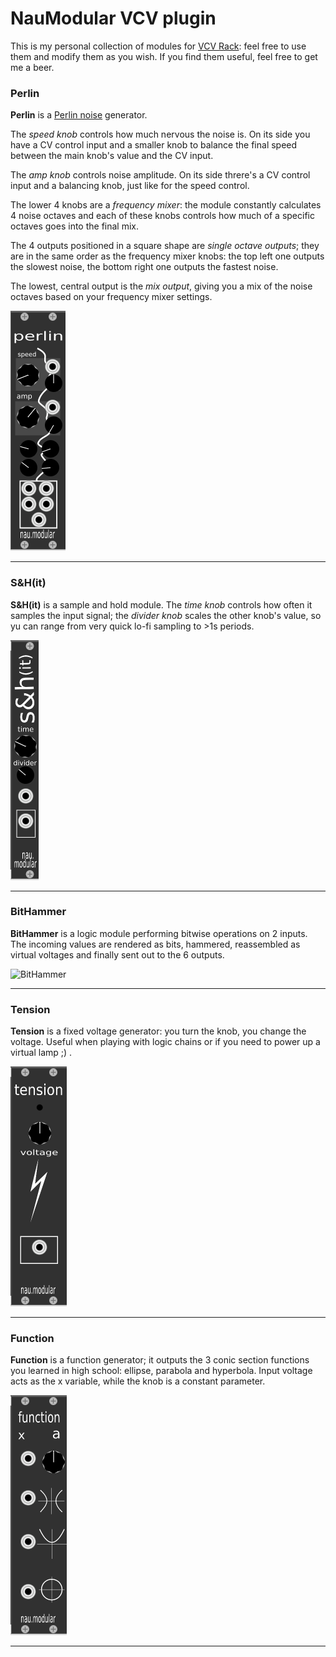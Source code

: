 
# NauModular VCV plugin

This is my personal collection of modules for [VCV Rack](https://vcvrack.com/): feel free to use them and modify them as you wish. If you find them useful, feel free to get me a beer.


### Perlin
**Perlin** is a [Perlin noise](https://en.wikipedia.org/wiki/Perlin_noise) generator. 

The *speed knob* controls how much nervous the noise is. On its side you have a CV control input and a smaller knob to balance the final speed between the main knob's value and the CV input.

The *amp knob* controls noise amplitude. On its side threre's a CV control input and a balancing knob, just like for the speed control.

The lower 4 knobs are a *frequency mixer*: the module constantly calculates 4 noise octaves and each of these knobs controls how much of a specific octaves goes into the final mix.

The 4 outputs positioned in a square shape are *single octave outputs*; they are in the same order as the frequency mixer knobs: the top left one outputs the slowest noise, the bottom right one outputs the fastest noise.

The lowest, central output is the *mix output*, giving you a mix of the noise octaves based on your frequency mixer settings.



![perlin](https://raw.githubusercontent.com/naus3a/NauModular/master/perlin.png "perlin")

---

### S&H(it)
**S&H(it)** is a sample and hold module. The *time knob* controls how often it samples the input signal; the *divider knob* scales the other knob's value, so yu can range from very quick lo-fi sampling to >1s periods.


![S&Hit](https://raw.githubusercontent.com/naus3a/NauModular/master/shit.png "S&Hit")

---

### BitHammer
**BitHammer** is a logic module performing bitwise operations on 2 inputs. The incoming values are rendered as bits, hammered, reassembled as virtual voltages and finally sent out to the 6 outputs.

![BitHammer](https//raw.githubusercontent.com/naus3a/NauModular/master/bithammer.png "BitHammer")

---

### Tension
**Tension** is a fixed voltage generator: you turn the knob, you change the voltage. Useful when playing with logic chains or if you need to power up a virtual lamp ;) .

![tension](https://raw.githubusercontent.com/naus3a/NauModular/master/tension.png "tension")

---

### Function
**Function** is a function generator; it outputs the 3 conic section functions you learned in high school: ellipse, parabola and hyperbola. Input voltage acts as the x variable, while the knob is a constant parameter.

![function](https://raw.githubusercontent.com/naus3a/NauModular/master/function.png "function")

---


